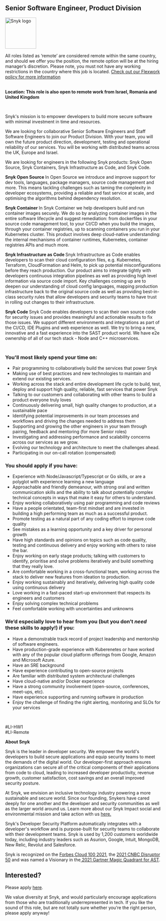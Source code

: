 Senior Software Engineer, Product Division
---

<img src="https://res.cloudinary.com/snyk/image/upload/v1537345894/press-kit/brand/logo-black.png" width="100" alt="Snyk logo" />

<p><span style="font-weight: 400;">All roles listed as ‘remote’ are considered remote within the same country, and should we offer you the position, the remote option will be at the hiring manager’s discretion. Please note, you must not have any working restrictions in the country where this job is located. </span><a href="https://snyk.io/blog/introducing-flex-work-the-future-of-work-at-snyk/"><span style="font-weight: 400;">Check out our Flexwork policy for more information</span></a></p>
<p><span style="font-weight: 400;"><br><strong>Location: </strong><strong>This role is also open to remote work from Israel, Romania and United Kingdom</strong></span></p>
<p>&nbsp;</p>
<p><span style="font-weight: 400;">Snyk's mission is to empower developers to build more secure software with minimal investment in time and resources.&nbsp;</span></p>
<p><span style="font-weight: 400;">We are looking for collaborative Senior Software Engineers and Staff Software Engineers to join our Product Division. With your team, you will own the future product direction, development, testing and operational reliability of our services. You will be working with distributed teams across the UK, Europe and Israel.&nbsp;</span></p>
<p><span style="font-weight: 400;">We are looking for engineers in the following Snyk products: Snyk Open Source, Snyk Containers, Snyk Infrastructure as Code, and Snyk Code.</span></p>
<p><strong>Snyk Open Source </strong><span style="font-weight: 400;">In Open Source we introduce and improve support for dev tools, languages, package managers, source code management and more. This means tackling challenges such as taming the complexity in developer ecosystems, providing a reliable and fast service at scale, and optimising the algorithms behind dependency resolution.</span></p>
<p><strong>Snyk Container </strong><span style="font-weight: 400;">In Snyk Container we help developers build and run container images securely. We do so by analyzing container images in the entire software lifecycle and suggest remediation: from dockerfiles in your source code management tool, to your CI/CD when you build the images, through your container registries, up to scanning containers you run in your Kubernetes cluster.&nbsp;</span><span style="font-weight: 400;">This product involves deep cloud-native understanding: the internal mechanisms of container runtimes, Kubernetes, container registries APIs and much more.</span></p>
<p><strong>Snyk Infrastructure as Code </strong><span style="font-weight: 400;">Snyk Infrastructure as Code enables developers to scan their cloud configuration files, e.g. Kubernetes, Terraform, CloudFormation and Helm, to pick up potential misconfigurations before they reach production. Our product aims to integrate tightly with developers continuous integration pipelines as well as providing high level information via source code import.&nbsp;</span><span style="font-weight: 400;">Key challenges coming up are to deepen our understanding of cloud config languages, mapping production infrastructure back to the original source code as well as providing best-in-class security rules that allow developers and security teams to have trust in rolling out changes to their infrastructure.</span></p>
<p><strong>Snyk Code </strong><span style="font-weight: 400;">Snyk Code enables developers to scan their own source code for security issues and provides meaningful and actionable results to fix those issues. We support different environments and integrations as part of the CI/CD, IDE Plugins and web experience as well. We try to bring a new, innovative and a fast experience into the SAST product world. We have e2e ownership of all of our tech stack - Node and C++ microservices.</span></p>
<h3><br><strong>You'll most likely spend your time on:</strong></h3>
<ul>
<li style="font-weight: 400;"><span style="font-weight: 400;">Pair programming to collaboratively build the services that power Snyk</span></li>
<li style="font-weight: 400;"><span style="font-weight: 400;">Making use of best practices and new technologies to maintain and extend our existing services.</span></li>
<li style="font-weight: 400;"><span style="font-weight: 400;">Working across the stack and entire development life cycle to build, test, deploy and support high quality, reliable, fast services that power Snyk</span></li>
<li style="font-weight: 400;"><span style="font-weight: 400;">Talking to our customers and collaborating with other teams to build a product everyone truly loves</span></li>
<li style="font-weight: 400;"><span style="font-weight: 400;">Continuously delivering small, high quality changes to production, at a sustainable pace</span></li>
<li style="font-weight: 400;"><span style="font-weight: 400;">Identifying potential improvements in our team processes and workflows and driving the changes needed to address them</span></li>
<li style="font-weight: 400;"><span style="font-weight: 400;">Supporting and growing the other engineers in your team through pairing, feedback and mentoring </span><span style="font-weight: 400;">(for more Senior roles)</span></li>
<li style="font-weight: 400;"><span style="font-weight: 400;">Investigating and addressing performance and scalability concerns across our services as we grow.&nbsp;</span></li>
<li style="font-weight: 400;"><span style="font-weight: 400;">Evolving our technology and architecture to meet the challenges ahead.</span></li>
<li style="font-weight: 400;"><span style="font-weight: 400;">Participating in our on-call rotation (compensated)</span></li>
</ul>
<h3><strong>You should apply if you have:</strong></h3>
<ul>
<li style="font-weight: 400;"><span style="font-weight: 400;">Experience with Node/Javascript/Typescript or Go skills, or are a polyglot with experience learning a new language</span></li>
<li><span style="font-weight: 400;">Approachable and friendly demeanour, with&nbsp;</span><span style="font-weight: 400;">strong oral and written communication skills and the ability to talk about potentially complex technical concepts in ways that make it easy for others to understand.</span></li>
<li style="font-weight: 400;"><span style="font-weight: 400;">Enjoy working collaboratively using pair programming and code reviews</span></li>
<li style="font-weight: 400;"><span style="font-weight: 400;">Have a people orientated, team-first mindset and are invested in building a high performing team as much as a successful product.</span></li>
<li style="font-weight: 400;"><span style="font-weight: 400;">Promote testing as a natural part of any coding effort to improve code quality</span></li>
<li style="font-weight: 400;"><span style="font-weight: 400;">See mistakes as a learning opportunity and a key driver for personal growth</span></li>
<li style="font-weight: 400;"><span style="font-weight: 400;">Have high standards and opinions on topics such as code quality, testing and continuous delivery and enjoy working with others to raise the bar.</span></li>
<li style="font-weight: 400;"><span style="font-weight: 400;">Enjoy working on early stage products; talking with customers to identify, prioritise and solve problems iteratively and build something that they really love.</span></li>
<li style="font-weight: 400;"><span style="font-weight: 400;">Are comfortable working in a cross-functional team, working across the stack to deliver new features from ideation to production.</span></li>
<li style="font-weight: 400;"><span style="font-weight: 400;">Enjoy working sustainably and iteratively, delivering high quality code using continuous delivery</span></li>
<li style="font-weight: 400;"><span style="font-weight: 400;">Love working in a fast-paced start-up environment that respects its engineers and customers</span></li>
<li style="font-weight: 400;"><span style="font-weight: 400;">Enjoy solving complex technical problems</span></li>
<li style="font-weight: 400;"><span style="font-weight: 400;">Feel comfortable working with uncertainties and unknowns</span></li>
</ul>
<h3><strong>We’d especially love to hear from you (but you don’t <em>need</em> these skills to apply!) if you:</strong></h3>
<ul>
<li style="font-weight: 400;"><span style="font-weight: 400;">Have a demonstrable track record of project leadership and mentorship of software engineers.</span></li>
<li style="font-weight: 400;"><span style="font-weight: 400;">Have production-grade experience with Kuberenetes or have worked with any of the popular cloud platform offerings from Google, Amazon and Microsoft Azure.</span></li>
<li style="font-weight: 400;"><span style="font-weight: 400;">Have an SRE background</span></li>
<li style="font-weight: 400;"><span style="font-weight: 400;">Have experience contributing to open-source projects</span></li>
<li style="font-weight: 400;"><span style="font-weight: 400;">Are familiar with distributed system architectural challenges</span></li>
<li style="font-weight: 400;"><span style="font-weight: 400;">Have cloud-native and/or Docker experience</span></li>
<li style="font-weight: 400;"><span style="font-weight: 400;">Have a strong community involvement (open-source, conferences, meet-ups, etc).</span></li>
<li style="font-weight: 400;"><span style="font-weight: 400;">Have experience supporting and running software in production</span></li>
<li style="font-weight: 400;"><span style="font-weight: 400;">Enjoy the challenge of finding the right alerting, monitoring and SLOs for your services</span></li>
</ul>
<p>&nbsp;</p>
<p><span style="font-weight: 400;">#LI-HW1<br>#LI-Remote<br></span></p><div class="content-conclusion"><p><strong>About Snyk</strong></p>
<p><span style="font-weight: 400;">Snyk is the leader in developer security. We empower the world's developers to build secure applications and equip security teams to meet the demands of the digital world. Our developer-first approach ensures organizations can secure all of the critical components of their applications from code to cloud, leading to increased developer productivity, revenue growth, customer satisfaction, cost savings and an overall improved security posture.&nbsp;</span></p>
<p><span style="font-weight: 400;">At Snyk, we envision an inclusive technology industry powering a more sustainable and secure world.</span> <span style="font-weight: 400;">Since our founding, Snykers have cared deeply for one another and the developer and security communities as well as the larger world around us. Learn more about our Snyk Impact social and environmental mission and take action with us </span><a href="https://snyk.io/about/snyk-impact/"><span style="font-weight: 400;">here.</span></a></p>
<p><span style="font-weight: 400;">Snyk's Developer Security Platform automatically integrates with a developer's workflow and is purpose-built for security teams to collaborate with their development teams. Snyk is used by 1,200 customers worldwide today, including industry leaders such as Asurion, Google, Intuit, MongoDB, New Relic, Revolut and Salesforce.</span></p>
<p><span style="font-weight: 400;">Snyk is recognized on the </span><a href="https://www.forbes.com/cloud100/#6f24b5ba5f94"><span style="font-weight: 400;">Forbes Cloud 100 2021</span></a><span style="font-weight: 400;">, the </span><a href="https://www.cnbc.com/2021/05/25/these-are-the-2021-cnbc-disruptor-50-companies.html"><span style="font-weight: 400;">2021 CNBC Disruptor 50</span></a><span style="font-weight: 400;"> and was named a Visionary in the</span><a href="https://snyk.io/blog/snyk-visionary-2021-gartner-magic-quadrant-for-ast/"><span style="font-weight: 400;"> 2021 Gartner Magic Quadrant for AST</span></a><span style="font-weight: 400;">.</span></p></div>

Interested?
---

Please apply [here](https://boards.greenhouse.io/snyk/jobs/5537968002#app).

We value diversity at Snyk, and would particularly encourage applications from those who are traditionally underrepresented in tech.
If you like the sound of this role, but are not totally sure whether you’re the right person, please apply anyway!
